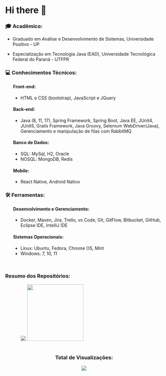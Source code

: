 <h1>Hi there 👋</h1>
<div>
    <h3>🎓 Acadêmico:</h3>        
    <p style="margin-left:5%">
        <ul>
            <li>Graduado em Análise e Desenvolvimento de Sistemas, Universidade Positivo - UP</li>
        </ul>
        <ul>
            <li>Especialização em Tecnologia Java (EAD), Universidade Tecnológica Federal do Paraná - UTFPR</li>
        </ul>
    </p>        
</div>
<div>
    <h3>💻 Conhecimentos Técnicos: </h3>
    <div style="margin-left:5%">
        <h4 style="align:left">Front-end: </h4>
        <ul>
            <li>HTML e CSS (bootstrap), JavaScript e JQuery</li>
        </ul>
        <h4>Back-end: </h4>
        <ul>
            <li>  Java (8, 11, 17), Spring Framework, Spring Boot, Java EE, JUnit4, JUnit5, Grails Framework, Java Groovy, Selenium WebDriver(Java), Gerenciamento e manipulação de filas com RabbitMQ 
            </li>
        </ul>
        <h4>Banco de Dados: </h4>
        <ul>
            <li>SQL: MySql, H2, Oracle </li>
            <li>NOSQL: MongoDB, Redis</li>
        </ul>
        <h4>Mobile: </h4>
        <ul>
            <li>React Native, Android Nativo</li>
        </ul>
    </div>
</div>
<div>
    <h3>🛠️ Ferramentas: </h3>
    <div style="margin-left:5%">
        <h4 style="align:left">Desenvolvimento e Gerenciamento: </h4>
        <ul>
            <li>Docker, Maven, Jira, Trello, vs Code, Git, GitFlow, Bitbucket, GitHub, Eclipse IDE, IntelliJ IDE </li>
        </ul>
        <h4 style="align:left">Sistemas Operacionais: </h4>
        <ul>
            <li>Linux: Ubuntu, Fedora, Chrome OS, Mint </li>
            <li>Windows: 7, 10, 11 </li>
        </ul>
    </div>
</div>
</br>

<h3>Resumo dos Repositórios: </h3>
<div style="margin-left:10%">
    <img src="https://github-readme-stats.vercel.app/api?username=GabryelBoeira&show_icons=true&theme=chartreuse-light&include_all_commits=true&count_private=true"/>    
    <img height="180em" src="https://github-readme-stats.vercel.app/api/top-langs/?username=GabryelBoeira&layout=compact&langs_count=5&theme=chartreuse-light"/>
</div>
</br>
<div style="text-align:center">
    <h3><b>Total de Visualizações: </b></h3>    
    <img src="https://profile-counter.glitch.me/GabryelBoeira/count.svg" />
</div>

<!--
**GabryelBoeira/GabryelBoeira** is a ✨ _special_ ✨ repository because its `README.md` (this file) appears on your GitHub profile.
-->
